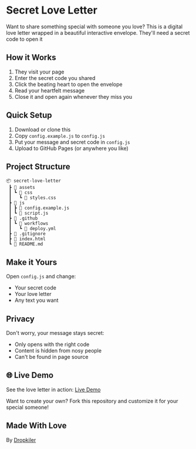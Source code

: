 # Secret Love Letter

Want to share something special with someone you love? This is a digital love letter wrapped in a beautiful interactive envelope. They'll need a secret code to open it

## How it Works

1. They visit your page
2. Enter the secret code you shared
3. Click the beating heart to open the envelope
4. Read your heartfelt message
5. Close it and open again whenever they miss you

## Quick Setup

1. Download or clone this
2. Copy `config.example.js` to `config.js`
3. Put your message and secret code in `config.js`
4. Upload to GitHub Pages (or anywhere you like)

## Project Structure

```
📦 secret-love-letter
 ┣ 📂 assets
 ┃ ┗ 📂 css
 ┃   ┗ 📜 styles.css
 ┣ 📂 js
 ┃ ┣ 📜 config.example.js
 ┃ ┗ 📜 script.js
 ┣ 📂 .github
 ┃ ┗ 📂 workflows
 ┃   ┗ 📜 deploy.yml
 ┣ 📜 .gitignore
 ┣ 📜 index.html
 ┗ 📜 README.md
```

## Make it Yours

Open `config.js` and change:

- Your secret code
- Your love letter
- Any text you want

## Privacy

Don't worry, your message stays secret:

- Only opens with the right code
- Content is hidden from nosy people
- Can't be found in page source

## 🌐 Live Demo

See the love letter in action: [Live Demo](https://blind3d3vil.github.io/envelope/)

Want to create your own? Fork this repository and customize it for your special someone!

## Made With Love

By [Dropkiler](https://github.com/blind3d3vil)
